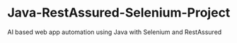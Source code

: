 # Java-RestAssured-Selenium-Project
AI based web app automation using Java with Selenium and RestAssured
